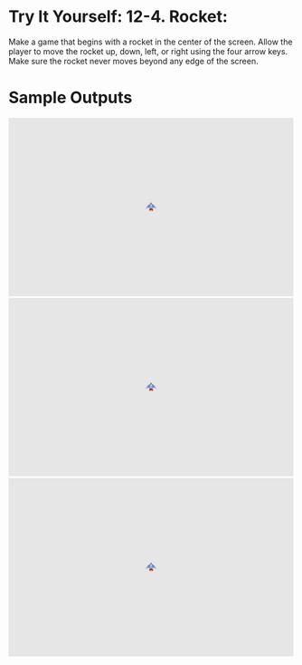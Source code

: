 Try It Yourself: 12-4. Rocket: 
========================================================

Make a game that begins with a rocket in the center of the screen. Allow the player to move the rocket up, down, left, or right using the four arrow keys. Make sure the rocket never moves beyond any edge of the screen.

Sample Outputs
========================================================

![Sample Output-1](https://github.com/nihathalici/Python-Crash-Course-The-Book/blob/main/Projects/Alien-Invasion-The-Game/4th-loop/DIY-12-4-Rocket/screenshots/sample_output_1.PNG)
![Sample Output-2](https://github.com/nihathalici/Python-Crash-Course-The-Book/blob/main/Projects/Alien-Invasion-The-Game/4th-loop/DIY-12-4-Rocket/screenshots/sample_output_1.PNG)
![Sample Output-3](https://github.com/nihathalici/Python-Crash-Course-The-Book/blob/main/Projects/Alien-Invasion-The-Game/4th-loop/DIY-12-4-Rocket/screenshots/sample_output_1.PNG)
